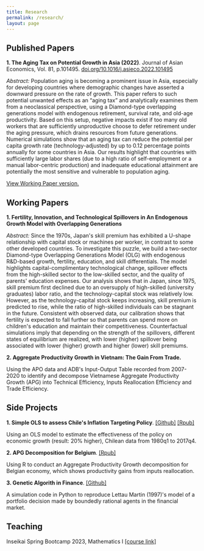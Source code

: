 ```yaml
---
title: Research
permalink: /research/
layout: page
---
```


## Published Papers

**1. The Aging Tax on Potential Growth in Asia (2022)**. Journal of Asian Economics, Vol. 81, p.101495. [doi.org/10.1016/j.asieco.2022.101495](https://doi.org/10.1016/j.asieco.2022.101495)

*Abstract:* Population aging is becoming a prominent issue in Asia, especially for developing countries where demographic changes have asserted a downward pressure on the rate of growth. This paper refers to such potential unwanted effects as an “aging tax” and analytically examines them from a neoclassical perspective, using a Diamond-type overlapping generations model with endogenous retirement, survival rate, and old-age productivity. Based on this setup, negative impacts exist if too many old workers that are sufficiently unproductive choose to defer retirement under the aging pressure, which drains resources from future generations. Numerical simulations show that an aging tax can reduce the potential per capita growth rate (technology-adjusted) by up to 0.12 percentage points annually for some countries in Asia. Our results highlight that countries with sufficiently large labor shares (due to a high ratio of self-employment or a manual labor-centric production) and inadequate educational attainment are potentially the most sensitive and vulnerable to population aging.

[View Working Paper version.](https://docs.google.com/viewer?url=https://www2.econ.tohoku.ac.jp/~PDesign/dp/TUPD-2022-002.pdf)

## Working Papers

**1. Fertility, Innovation, and Technological Spillovers  in An Endogenous Growth Model with Overlapping Generations**

*Abstract:* Since the 1970s, Japan's skill premium has exhibited a U-shape relationship with capital stock or machines per worker, in contrast to some other developed countries. To investigate this puzzle, we build a two-sector Diamond-type Overlapping Generations Model (OLG) with endogenous R\&D-based growth, fertility, education, and skill differentials. The model highlights capital-complimentary technological change, spillover effects from the high-skilled sector to the low-skilled sector, and the quality of parents' education expenses. Our analysis shows that in Japan, since 1975, skill premium first declined due to an oversupply of high-skilled (university graduates) labor ratio, and the technology-capital stock was relatively low. However, as the technology-capital stock keeps increasing, skill premium is predicted to rise, while the ratio of high-skilled individuals can be stagnant in the future. Consistent with observed data, our calibration shows that fertility is expected to fall further so that parents can spend more on children's education and maintain their competitiveness. Counterfactual simulations imply that depending on the strength of the spillovers, different states of equilibrium are realized, with lower (higher) spillover being associated with lower (higher) growth and higher (lower) skill premiums.

**2. Aggregate Productivity Growth in Vietnam: The Gain From Trade.**

Using the APO data and ADB's Input-Output Table recorded from 2007-2020 to identify and decompose Vietnamese Aggregate Productivity Growth (APG) into Technical Efficiency, Inputs Reallocation Efficiency and Trade Efficiency.

## Side Projects

**1. Simple OLS to assess Chile's Inflation Targeting Policy**.  [[Github]](https://github.com/thanhqtran/chile-inflationtarget-ols)   [[Rpub]](https://rpubs.com/thanhqtran/723473)


Using an OLS model to estimate the effectiveness of the policy on economic growth (result: 20% higher), Chilean data from 1980q1 to 2017q4.

**2. APG Decomposition for Belgium**. [[Rpub]](https://rpubs.com/thanhqtran/775009)


Using R to conduct an Aggregate Productivity Growth decomposition for Belgian economy, which shows productivity gains from inputs reallocation.

**3. Genetic Algorith in Finance**. [[Github]](https://github.com/thanhqtran/finance-agents-GAlearning)


A simulation code in Python to reproduce Lettau Martin (1997)'s model of a portfolio decision made by boundedly rational agents in the financial market. 

## Teaching

Inseikai Spring Bootcamp 2023, Mathematics I [[course link]](https://github.com/thanhqtran/tohoku_bootcamp)
